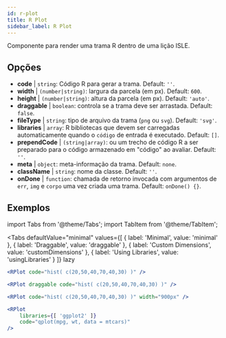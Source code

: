 ```yaml
---
id: r-plot
title: R Plot
sidebar_label: R Plot
---
```


Componente para render uma trama R dentro de uma lição ISLE.

## Opções

* __code__ | `string`: Código R para gerar a trama. Default: `''`.
* __width__ | `(number|string)`: largura da parcela (em px). Default: `600`.
* __height__ | `(number|string)`: altura da parcela (em px). Default: `'auto'`.
* __draggable__ | `boolean`: controla se a trama deve ser arrastada. Default: `false`.
* __fileType__ | `string`: tipo de arquivo da trama (`png` ou `svg`). Default: `'svg'`.
* __libraries__ | `array`: R bibliotecas que devem ser carregadas automaticamente quando o `código` de entrada é executado. Default: `[]`.
* __prependCode__ | `(string|array)`: ou um trecho de código R a ser preparado para o código armazenado em "código" ao avaliar. Default: `''`.
* __meta__ | `object`: meta-informação da trama. Default: `none`.
* __className__ | `string`: nome da classe. Default: `''`.
* __onDone__ | `function`: chamada de retorno invocada com argumentos de `err`, `img` e `corpo` uma vez criada uma trama. Default: `onDone() {}`.


## Exemplos

import Tabs from '@theme/Tabs';
import TabItem from '@theme/TabItem';

<Tabs
    defaultValue="minimal"
    values={[
        { label: 'Minimal', value: 'minimal' },
        { label: 'Draggable', value: 'draggable' },
        { label: 'Custom Dimensions', value: 'customDimensions' },
        { label: 'Using Libraries', value: 'usingLibraries' }
    ]}
    lazy
>

<TabItem value="minimal" >

```jsx live
<RPlot code="hist( c(20,50,40,70,40,30) )" />
```

</TabItem>

<TabItem value="draggable" >

```jsx live
<RPlot draggable code="hist( c(20,50,40,70,40,30) )" />
```

</TabItem>

<TabItem value="customDimensions" >

```jsx live
<RPlot code="hist( c(20,50,40,70,40,30) )" width="900px" />
```

</TabItem>

<TabItem value="usingLibraries" >

```jsx live
<RPlot 
    libraries={[ 'ggplot2' ]}
    code="qplot(mpg, wt, data = mtcars)" 
/>
```

</TabItem>

</Tabs>
